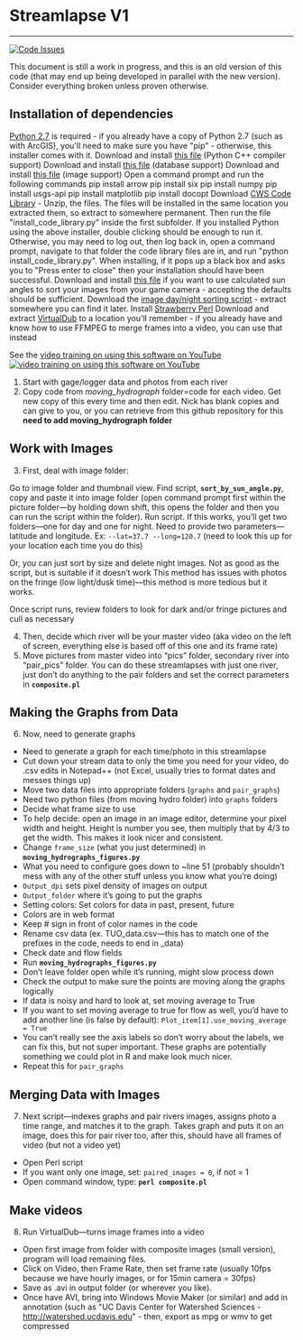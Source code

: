 # Streamlapse V1
--------------

[![Code Issues](https://www.quantifiedcode.com/api/v1/project/588b196dbacb4cb9aba262da642b9b24/badge.svg)](https://www.quantifiedcode.com/app/project/588b196dbacb4cb9aba262da642b9b24)

This document is still a work in progress, and this is an old version of this code (that may end up being developed in parallel with the new version). Consider everything broken unless proven otherwise.

## Installation of dependencies
[Python 2.7](https://www.python.org/ftp/python/2.7.10/python-2.7.10.msi) is required - if you already have a copy of Python 2.7 (such as with ArcGIS), you'll need to make sure you have "pip" - otherwise, this installer comes with it.
    Download and install [this file](http://pisces.ucdavis.edu/files/data/softwareupdates/other/mingw_silent_installer.msi) (Python C++ compiler support)
    Download and install [this file](https://code.google.com/p/pyodbc/downloads/detail?name=pyodbc-3.0.7.win32-py2.7.exe&can=2&q=) (database support)
    Download and install [this file](https://bitbucket.org/nickrsan/sierra-code-library/downloads/PIL-1.1.7.win32-py2.7_arcgis10.1and10.2.exe) (image support)
    Open a command prompt and run the following commands
        pip install arrow
        pip install six
        pip install numpy
        pip install usgs-api
        pip install matplotlib
        pip install docopt
    Download [CWS Code Library](https://bitbucket.org/nickrsan/sierra-code-library/downloads/TrainingToolbox-1.5.2.zip) - Unzip, the files. The files will be installed in the same location you extracted them, so extract to somewhere permanent. Then run the file "install_code_library.py" inside the first subfolder. If you installed Python using the above installer, double clicking should be enough to run it. Otherwise, you may need to log out, then log back in, open a command prompt, navigate to that folder the code library files are in, and run "python install_code_library.py". When installing, if it pops up a black box and asks you to "Press enter to close" then your installation should have been successful.
    Download and install [this file](https://bitbucket.org/nickrsan/sierra-code-library/downloads/PySolar%20-%20Python%202.7%20compatible.msi) if you want to use calculated sun angles to sort your images from your game camera - accepting the defaults should be sufficient.
    Download the [image day/night sorting script](https://bitbucket.org/nickrsan/sierra-code-library/downloads/sort_images_by_sun_angle.7z) - extract somewhere you can find it later.
    Install [Strawberry Perl](http://strawberryperl.com/download/5.22.0.1/strawberry-perl-5.22.0.1-64bit.msi)
    Download and extract [VirtualDub](http://downloads.sourceforge.net/project/virtualdub/virtualdub-win/1.10.4.35491/VirtualDub-1.10.4-AMD64.zip?r=http%3A%2F%2Fvirtualdub.sourceforge.net%2F&ts=1438038853&use_mirror=colocrossing) to a location you'll remember - if you already have and know how to use FFMPEG to merge frames into a video, you can use that instead

See the [video training on using this software on YouTube](https://www.youtube.com/watch?v=yiS0ZR3wqU4)
[![video training on using this software on YouTube](http://img.youtube.com/vi/yiS0ZR3wqU4/0.jpg)](http://www.youtube.com/watch?v=yiS0ZR3wqU4)

 1. Start with gage/logger data and photos from each river
 2. Copy code from *moving_hydrograph* folder=code for each video. Get new copy of this every time and then edit. Nick has blank copies and can give to you, or you can retrieve from this github repository for this **need to add moving_hydrograph folder**

## Work with Images

 3. First, deal with image folder: 

Go to image folder and thumbnail view. Find script, **`sort_by_sun_angle.py`**, copy and paste it into image folder (open command prompt first within the picture folder—by holding down shift, this opens the folder and then you can run the script within the folder). Run script. If this works, you’ll get two folders—one for day and one for night. Need to provide two parameters—latitude and longitude. Ex: `--lat=37.7 --long=120.7` (need to look this up for your location each time you do this)

Or, you can just sort by size and delete night images. Not as good as the script, but is suitable if it doesn’t work  This method has issues with photos on the fringe (low light/dusk time)—this method is more tedious but it works.

Once script runs, review folders to look for dark and/or fringe  pictures and cull as necessary

 4. Then, decide which river will be your master video (aka video on the left of screen, everything else is based off of this one and its frame rate)
 5. Move pictures from master video into “pics” folder, secondary river into “pair_pics” folder. You can do these streamlapses with just one river, just don’t do anything to the pair folders and set the correct parameters in **`composite.pl`**

## Making the Graphs from Data

 6. Now, need to generate graphs
 - Need to generate a graph for each time/photo in this streamlapse
 - Cut down your stream data to only the time you need for your video, 
do .csv edits in Notepad++ (not Excel, usually tries to format dates and 
messes things up)
- Move two data files into appropriate folders (`graphs` and `pair_graphs`)
- Need two python files (from moving hydro folder) into `graphs` folders
- Decide what frame size to use
 - To help decide: open an image in an image editor, determine 
your pixel width and height. Height is number you see, then 
multiply that by 4/3 to get the width. This makes it look nicer 
and consistent.
 - Change `frame_size` (what you just determined) in **`moving_hydrographs_figures.py`**
- What you need to configure goes down to ~line 51 (probably 
shouldn’t mess with any of the other stuff unless you know 
what you’re doing)
 - `Output_dpi` sets pixel density of images on output
 - `Output_folder` where it’s going to put the graphs
 - Setting colors: Set colors for data in past, present, future
 - Colors are in web format
 - Keep # sign in front of color names in the code
- Rename csv data (ex. TUO_data.csv—this has to match one of the 
prefixes in the code, needs to end in _data)
- Check date and flow fields
- Run **`moving_hydrographs_figures.py`**
- Don’t leave folder open while it’s running, might slow process down
- Check the output to make sure the points are moving along the graphs 
logically
- If data is noisy and hard to look at, set moving average to True 
- If you want to set moving average to true for flow as well, you’d 
have to add another line (is false by default):  `Plot_item[1].use_moving_average = True`
- You can’t really see the axis labels so don’t worry about the labels, we can fix this, but not super important. These graphs are potentially something we could plot in R and make look much nicer.
- Repeat this for `pair_graphs`

## Merging Data with Images

7. Next script—indexes graphs and pair rivers images, assigns photo a time 
range, and matches it to the graph. Takes graph and puts it on an image, does 
this for pair river too, after this, should have all frames of video (but not a 
video yet)
- Open Perl script
- If you want only one image, set:  `paired_images = 0`, if not = 1
- Open command window, type: **`perl composite.pl`**

## Make videos
 
8. Run VirtualDub—turns image frames into a video
- Open first image from folder with composite images (small version), program will load remaining files.
- Click on Video, then Frame Rate, then set frame rate (usually 10fps because we have hourly 
images, or for 15min camera = 30fps)
- Save as .avi in output folder (or wherever you like).
- Once have AVI, bring into Windows Movie Maker (or similar) and add in annotation (such as "UC Davis Center for Watershed Sciences - http://watershed.ucdavis.edu" - then, export as mpg or wmv to get compressed
